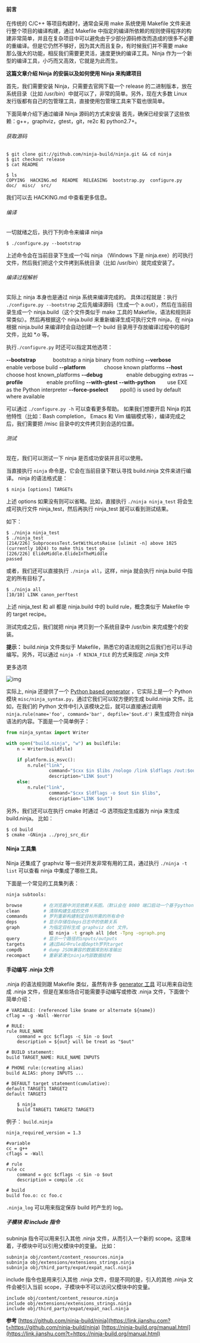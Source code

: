 

#### 前言

在传统的 C/C++ 等项目构建时，通常会采用 make 系统使用 Makefile 文件来进行整个项目的编译构建，通过 Makefile 中指定的编译所依赖的规则使得程序的构建非常简单，并且在复杂项目中可以避免由于少部分源码修改而造成的很多不必要的重编译。但是它仍然不够好，因为其大而且复杂，有时候我们并不需要 make 那么强大的功能，相反我们需要更灵活，速度更快的编译工具。Ninja 作为一个新型的编译工具，小巧而又高效，它就是为此而生。

**这篇文章介绍 Ninja 的安装以及如何使用 Ninja 来构建项目**

首先，我们需要安装 Ninja，只需要去官网下载一个 release 的二进制版本，放在系统目录（比如 /usr/bin）中就可以了，非常的简单。另外，现在大多数 Linux 发行版都有自己的包管理工具，直接使用包管理工具来下载也很简单。

下面简单介绍下通过编译 Ninja 源码的方式来安装
 首先，确保已经安装了这些依赖：g++，graphviz，gtest，git，re2c 和 python2.7+。

###### 获取源码

```shell
$ git clone git://github.com/ninja-build/ninja.git && cd ninja
$ git checkout release
$ cat README

$ ls
COPYING  HACKING.md  README  RELEASING  bootstrap.py  configure.py  doc/  misc/  src/
```

我们可以去 HACKING.md 中查看更多信息。

###### 编译

一切就绪之后，执行下列命令来编译 ninja



```shell
$ ./configure.py --bootstrap
```

上述命令会在当前目录下生成一个叫 ninja （Windows 下是 ninja.exe）的可执行文件，然后我们把这个文件拷到系统目录（比如 /usr/bin）就完成安装了。

###### 编译过程解析

实际上 ninja 本身也是通过 ninja 系统来编译完成的。
 具体过程就是：执行 `./configure.py --bootstrap` 之后先编译源码（生成一个 a.out），然后在当前目录生成一个 ninja.build（这个文件类似于 make 工具的 Makefile，语法和规则非常类似）。然后再根据这个 ninja.build 来重新编译生成可执行文件 ninja，在 ninja 根据 ninja.build 来编译时会自动创建一个 build 目录用于存放编译过程中的临时文件，比如 *.o 等。

执行`./configure.py` 时还可以指定其他选项：

**--bootstrap**　　　 bootstrap a ninja binary from nothing
 **--verbose**　　　　enable verbose build
 **--platform** 　　　  choose known platforms
 **--host** 　　　　　 choose host known_platforms
 **--debug** 　　　　  enable debugging extras
 **--profile** 　　　　  enable profiling
 **--with-gtest**
 **--with-python** 　　use EXE as the Python interpreter
 **--force-pselect** 　　ppoll() is used by default where available

可以通过 `./configure.py -h` 可以查看更多帮助。
 如果我们想要开启 Ninja 的其他特性（比如：Bash completion， Emacs 和 Vim 编辑模式等），编译完成之后，我们需要把 /misc 目录中的文件拷贝到合适的位置。

###### 测试

现在，我们可以测试一下 ninja 是否成功安装并且可以使用。

当直接执行 `ninja` 命令是，它会在当前目录下默认寻找 build.ninja 文件来进行编译。
 ninja 的语法格式是：



```shell
$ ninja [options] TARGETs
```

上述 options 如果没有则可以省略。比如，直接执行 `./ninja ninja_test` 将会生成可执行文件 ninja_test，然后再执行 ninja_test 就可以看到测试结果。

如下：



```shell
$ ./ninja ninja_test
$ ./ninja_test
[214/226] SubprocessTest.SetWithLotsRaise [ulimit -n] above 1025 (currently 1024) to make this test go
[226/226] ElideMiddle.ElideInTheMiddle
passed
```

或者，我们还可以直接执行 `./ninja all`，这样，ninja 就会执行 ninja.build 中指定的所有目标了。



```shell
$ ./ninja all
[10/10] LINK canon_perftest
```

上述 ninja_test 和  all 都是 ninja.build 中的 build rule，概念类似于 Makefile 中的 target recipe。

测试完成之后，我们就把 ninja 拷贝到一个系统目录中 /usr/bin 来完成整个的安装。

**提示：** build.ninja 文件类似于 Makefile，熟悉它的语法规则之后我们也可以手动编写。另外，可以通过 `ninja -f NINJA_FILE` 的方式来指定 .ninja 文件

更多选项

![img](https:////upload-images.jianshu.io/upload_images/1452123-566a607e7a4cb640.png?imageMogr2/auto-orient/strip|imageView2/2/w/563/format/webp)

实际上, ninja 还提供了一个 [Python based generator](https://link.jianshu.com?t=https://github.com/martine/ninja/blob/84986/misc/ninja_syntax.py) ，它实际上是一个 Python 模块 `misc/ninja_syntax.py`，通过它我们可以较方便的生成 build.ninja 文件。比如，在我们的 Python 文件中引入该模块之后，就可以直接通过调用 `ninja.rule(name='foo', command='bar', depfile='$out.d')` 来生成符合 ninja 语法的内容。下面是一个简单例子：

```python
from ninja_syntax import Writer

with open("build.ninja", "w") as buildfile:
    n = Writer(buildfile)

    if platform.is_msvc():
        n.rule("link",
                command="$cxx $in $libs /nologo /link $ldflags /out:$out",
                description="LINK $out")
    else:
        n.rule("link",
                command="$cxx $ldflags -o $out $in $libs",
                description="LINK $out")
```

另外，我们还可以在执行 cmake 时通过 -G 选项指定生成器为 ninja 来生成 build.ninja。
 比如：



```shell
$ cd build 
$ cmake -GNinja ../proj_src_dir
```

#### Ninja 工具集

Ninja 还集成了 graphviz 等一些对开发非常有用的工具，通过执行 `./ninja -t list` 可以查看 ninja 中集成了哪些工具。

下面是一个常见的工具集列表：

```bash
ninja subtools:

browse        # 在浏览器中浏览依赖关系图。（默认会在 8080 端口启动一个基于python的http服务）
clean         # 清除构建生成的文件
commands      # 罗列重新构建制定目标所需的所有命令
deps          # 显示存储在deps日志中的依赖关系
graph         # 为指定目标生成 graphviz dot 文件。
                如 ninja -t graph all |dot -Tpng -ograph.png
query         # 显示一个路径的inputs/outputs
targets       # 通过DAG中rule或depth罗列target
compdb        # dump JSON兼容的数据库到标准输出
recompact     # 重新紧凑化ninja内部数据结构
```

#### 手动编写 .ninja 文件

.ninja 的语法规则跟 Makefile 类似，虽然有许多 [generator 工具](https://link.jianshu.com?t=https://github.com/ninja-build/ninja/wiki/List-of-generators-producing-ninja-build-files) 可以用来自动生成 .ninja 文件，但是在某些场合可能需要手动编写或修改 .ninja 文件，下面做个简单介绍：



```ninja
# VARIABLE: (referenced like $name or alternate ${name})
cflag = -g -Wall -Werror

# RULE:
rule RULE_NAME
    command = gcc $cflags -c $in -o $out
    description = ${out} will be treat as "$out"

# BUILD statement:
build TARGET_NAME: RULE_NAME INPUTS

# PHONE rule:(creating alias)
build ALIAS: phony INPUTS ...

# DEFAULT target statement(cumulative):
default TARGET1 TARGET2
default TARGET3

    $ ninja
    build TARGET1 TARGET2 TARGET3
```

例子： `build.ninja`



```ninja
ninja_required_version = 1.3

#variable
cc = g++
cflags = -Wall

# rule
rule cc
    command = gcc $cflags -c $in -o $out
    description = compile .cc

# build
build foo.o: cc foo.c
```

`.ninja_log` 可以用来指定保存 build 时产生的 log。

##### 子模块 和 include 指令

subninja 指令可以用来引入其他 .ninja 文件，从而引入一个新的 scope。这意味着，子模块中可以引用父模块中的变量。
 比如：

```ninja
subninja obj/content/content_resources.ninja
subninja obj/extensions/extensions_strings.ninja
subninja obj/third_party/expat/expat_nacl.ninja
```

include 指令也是用来引入其他 .ninja 文件，但是不同的是，引入的其他 .ninja 文件会被引入当前 scope，子模块中不可以访问父模块中的变量。

```ninja
include obj/content/content_resource.ninja
include obj/extensions/extensions_strings.ninja
include obj/third_party/expat/expat_nacl.ninja
```

**参考**
 [https://github.com/ninja-build/ninja](https://link.jianshu.com?t=https://github.com/ninja-build/ninja)
 [https://ninja-build.org/manual.html](https://link.jianshu.com?t=https://ninja-build.org/manual.html)

